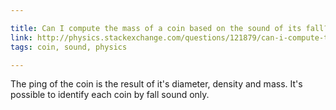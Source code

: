 ```yaml
---

title: Can I compute the mass of a coin based on the sound of its fall?
link: http://physics.stackexchange.com/questions/121879/can-i-compute-the-mass-of-a-coin-based-on-the-sound-of-its-fall
tags: coin, sound, physics

---
```


The ping of the coin is the result of it's diameter, density and mass.
It's possible to identify each coin by fall sound only.
